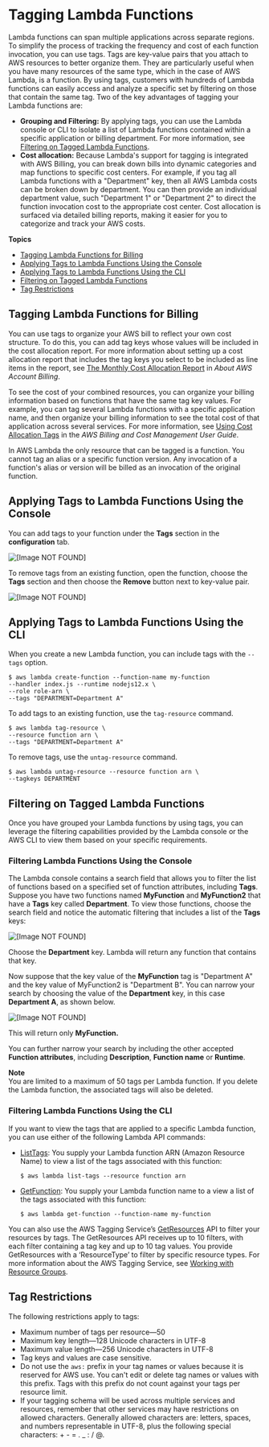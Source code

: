 # Tagging Lambda Functions<a name="tagging"></a>

Lambda functions can span multiple applications across separate regions\. To simplify the process of tracking the frequency and cost of each function invocation, you can use tags\. Tags are key\-value pairs that you attach to AWS resources to better organize them\. They are particularly useful when you have many resources of the same type, which in the case of AWS Lambda, is a function\. By using tags, customers with hundreds of Lambda functions can easily access and analyze a specific set by filtering on those that contain the same tag\. Two of the key advantages of tagging your Lambda functions are:
+ **Grouping and Filtering:** By applying tags, you can use the Lambda console or CLI to isolate a list of Lambda functions contained within a specific application or billing department\. For more information, see [Filtering on Tagged Lambda Functions](#tag-filtering)\. 
+ **Cost allocation:** Because Lambda's support for tagging is integrated with AWS Billing, you can break down bills into dynamic categories and map functions to specific cost centers\. For example, if you tag all Lambda functions with a "Department" key, then all AWS Lambda costs can be broken down by department\. You can then provide an individual department value, such "Department 1" or "Department 2" to direct the function invocation cost to the appropriate cost center\. Cost allocation is surfaced via detailed billing reports, making it easier for you to categorize and track your AWS costs\. 

**Topics**
+ [Tagging Lambda Functions for Billing](#tagging-for-billing)
+ [Applying Tags to Lambda Functions Using the Console](#how-to-tag-console)
+ [Applying Tags to Lambda Functions Using the CLI](#how-to-tag-cli)
+ [Filtering on Tagged Lambda Functions](#tag-filtering)
+ [Tag Restrictions](#tag-restrictions)

## Tagging Lambda Functions for Billing<a name="tagging-for-billing"></a>

You can use tags to organize your AWS bill to reflect your own cost structure\. To do this, you can add tag keys whose values will be included in the cost allocation report\. For more information about setting up a cost allocation report that includes the tag keys you select to be included as line items in the report, see [The Monthly Cost Allocation Report](https://docs.aws.amazon.com/awsaccountbilling/latest/aboutv2/configurecostallocreport.html) in *About AWS Account Billing*\. 

To see the cost of your combined resources, you can organize your billing information based on functions that have the same tag key values\. For example, you can tag several Lambda functions with a specific application name, and then organize your billing information to see the total cost of that application across several services\. For more information, see [Using Cost Allocation Tags](https://docs.aws.amazon.com/awsaccountbilling/latest/aboutv2/cost-alloc-tags.html) in the *AWS Billing and Cost Management User Guide*\. 

In AWS Lambda the only resource that can be tagged is a function\. You cannot tag an alias or a specific function version\. Any invocation of a function's alias or version will be billed as an invocation of the original function\.

## Applying Tags to Lambda Functions Using the Console<a name="how-to-tag-console"></a>

You can add tags to your function under the **Tags** section in the **configuration** tab\. 

![\[Image NOT FOUND\]](http://docs.aws.amazon.com/lambda/latest/dg/images/TagConsole1.png)

To remove tags from an existing function, open the function, choose the **Tags** section and then choose the **Remove** button next to key\-value pair\. 

![\[Image NOT FOUND\]](http://docs.aws.amazon.com/lambda/latest/dg/images/TagConsole2.png)

## Applying Tags to Lambda Functions Using the CLI<a name="how-to-tag-cli"></a>

When you create a new Lambda function, you can include tags with the `--tags` option\.

```
$ aws lambda create-function --function-name my-function
--handler index.js --runtime nodejs12.x \
--role role-arn \
--tags "DEPARTMENT=Department A"
```

To add tags to an existing function, use the `tag-resource` command\. 

```
$ aws lambda tag-resource \
--resource function arn \
--tags "DEPARTMENT=Department A"
```

To remove tags, use the `untag-resource` command\. 

```
$ aws lambda untag-resource --resource function arn \
--tagkeys DEPARTMENT
```

## Filtering on Tagged Lambda Functions<a name="tag-filtering"></a>

Once you have grouped your Lambda functions by using tags, you can leverage the filtering capabilities provided by the Lambda console or the AWS CLI to view them based on your specific requirements\.

### Filtering Lambda Functions Using the Console<a name="tag-filtering-console"></a>

The Lambda console contains a search field that allows you to filter the list of functions based on a specified set of function attributes, including **Tags**\. Suppose you have two functions named **MyFunction** and **MyFunction2** that have a **Tags** key called **Department**\. To view those functions, choose the search field and notice the automatic filtering that includes a list of the **Tags** keys: 

![\[Image NOT FOUND\]](http://docs.aws.amazon.com/lambda/latest/dg/images/Filtering.png)

Choose the **Department** key\. Lambda will return any function that contains that key\.

Now suppose that the key value of the **MyFunction** tag is "Department A" and the key value of MyFunction2 is "Department B"\. You can narrow your search by choosing the value of the **Department** key, in this case **Department A**, as shown below\.

![\[Image NOT FOUND\]](http://docs.aws.amazon.com/lambda/latest/dg/images/Filtering1.png)

This will return only **MyFunction\.**

You can further narrow your search by including the other accepted **Function attributes**, including **Description**, **Function name** or **Runtime**\. 

**Note**  
You are limited to a maximum of 50 tags per Lambda function\. If you delete the Lambda function, the associated tags will also be deleted\.

### Filtering Lambda Functions Using the CLI<a name="tag-filtering-cli"></a>

If you want to view the tags that are applied to a specific Lambda function, you can use either of the following Lambda API commands:
+ [ListTags](API_ListTags.md): You supply your Lambda function ARN \(Amazon Resource Name\) to view a list of the tags associated with this function:

  ```
  $ aws lambda list-tags --resource function arn
  ```
+ [GetFunction](API_GetFunction.md): You supply your Lambda function name to a view a list of the tags associated with this function:

  ```
  $ aws lambda get-function --function-name my-function
  ```

You can also use the AWS Tagging Service’s [GetResources](https://docs.aws.amazon.com/resourcegroupstagging/latest/APIReference/API_GetResources.html) API to filter your resources by tags\. The GetResources API receives up to 10 filters, with each filter containing a tag key and up to 10 tag values\. You provide GetResources with a ‘ResourceType’ to filter by specific resource types\. For more information about the AWS Tagging Service, see [Working with Resource Groups](https://docs.aws.amazon.com/awsconsolehelpdocs/latest/gsg/resource-groups.html)\. 

## Tag Restrictions<a name="tag-restrictions"></a>

The following restrictions apply to tags:
+ Maximum number of tags per resource—50
+ Maximum key length—128 Unicode characters in UTF\-8
+ Maximum value length—256 Unicode characters in UTF\-8
+ Tag keys and values are case sensitive\.
+ Do not use the `aws:` prefix in your tag names or values because it is reserved for AWS use\. You can't edit or delete tag names or values with this prefix\. Tags with this prefix do not count against your tags per resource limit\.
+ If your tagging schema will be used across multiple services and resources, remember that other services may have restrictions on allowed characters\. Generally allowed characters are: letters, spaces, and numbers representable in UTF\-8, plus the following special characters: \+ \- = \. \_ : / @\.
